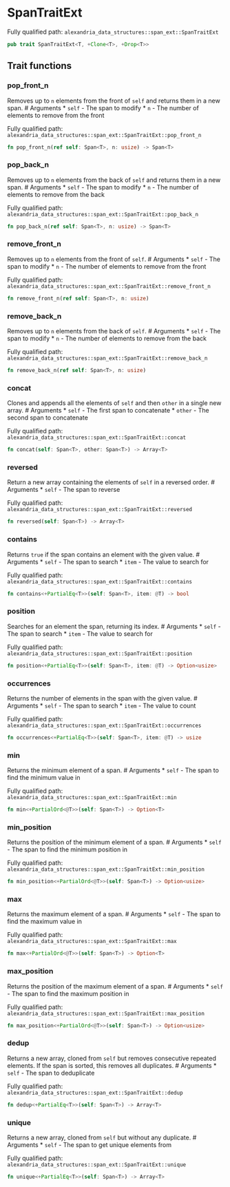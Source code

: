# SpanTraitExt

Fully qualified path: `alexandria_data_structures::span_ext::SpanTraitExt`

```rust
pub trait SpanTraitExt<T, +Clone<T>, +Drop<T>>
```

## Trait functions

### pop_front_n

Removes up to `n` elements from the front of `self` and returns them in a new span. # Arguments * `self` - The span to modify * `n` - The number of elements to remove from the front

Fully qualified path: `alexandria_data_structures::span_ext::SpanTraitExt::pop_front_n`

```rust
fn pop_front_n(ref self: Span<T>, n: usize) -> Span<T>
```


### pop_back_n

Removes up to `n` elements from the back of `self` and returns them in a new span. # Arguments * `self` - The span to modify * `n` - The number of elements to remove from the back

Fully qualified path: `alexandria_data_structures::span_ext::SpanTraitExt::pop_back_n`

```rust
fn pop_back_n(ref self: Span<T>, n: usize) -> Span<T>
```


### remove_front_n

Removes up to `n` elements from the front of `self`. # Arguments * `self` - The span to modify * `n` - The number of elements to remove from the front

Fully qualified path: `alexandria_data_structures::span_ext::SpanTraitExt::remove_front_n`

```rust
fn remove_front_n(ref self: Span<T>, n: usize)
```


### remove_back_n

Removes up to `n` elements from the back of `self`. # Arguments * `self` - The span to modify * `n` - The number of elements to remove from the back

Fully qualified path: `alexandria_data_structures::span_ext::SpanTraitExt::remove_back_n`

```rust
fn remove_back_n(ref self: Span<T>, n: usize)
```


### concat

Clones and appends all the elements of `self` and then `other` in a single new array. # Arguments * `self` - The first span to concatenate * `other` - The second span to concatenate

Fully qualified path: `alexandria_data_structures::span_ext::SpanTraitExt::concat`

```rust
fn concat(self: Span<T>, other: Span<T>) -> Array<T>
```


### reversed

Return a new array containing the elements of `self` in a reversed order. # Arguments * `self` - The span to reverse

Fully qualified path: `alexandria_data_structures::span_ext::SpanTraitExt::reversed`

```rust
fn reversed(self: Span<T>) -> Array<T>
```


### contains

Returns `true` if the span contains an element with the given value. # Arguments * `self` - The span to search * `item` - The value to search for

Fully qualified path: `alexandria_data_structures::span_ext::SpanTraitExt::contains`

```rust
fn contains<+PartialEq<T>>(self: Span<T>, item: @T) -> bool
```


### position

Searches for an element the span, returning its index. # Arguments * `self` - The span to search * `item` - The value to search for

Fully qualified path: `alexandria_data_structures::span_ext::SpanTraitExt::position`

```rust
fn position<+PartialEq<T>>(self: Span<T>, item: @T) -> Option<usize>
```


### occurrences

Returns the number of elements in the span with the given value. # Arguments * `self` - The span to search * `item` - The value to count

Fully qualified path: `alexandria_data_structures::span_ext::SpanTraitExt::occurrences`

```rust
fn occurrences<+PartialEq<T>>(self: Span<T>, item: @T) -> usize
```


### min

Returns the minimum element of a span. # Arguments * `self` - The span to find the minimum value in

Fully qualified path: `alexandria_data_structures::span_ext::SpanTraitExt::min`

```rust
fn min<+PartialOrd<@T>>(self: Span<T>) -> Option<T>
```


### min_position

Returns the position of the minimum element of a span. # Arguments * `self` - The span to find the minimum position in

Fully qualified path: `alexandria_data_structures::span_ext::SpanTraitExt::min_position`

```rust
fn min_position<+PartialOrd<@T>>(self: Span<T>) -> Option<usize>
```


### max

Returns the maximum element of a span. # Arguments * `self` - The span to find the maximum value in

Fully qualified path: `alexandria_data_structures::span_ext::SpanTraitExt::max`

```rust
fn max<+PartialOrd<@T>>(self: Span<T>) -> Option<T>
```


### max_position

Returns the position of the maximum element of a span. # Arguments * `self` - The span to find the maximum position in

Fully qualified path: `alexandria_data_structures::span_ext::SpanTraitExt::max_position`

```rust
fn max_position<+PartialOrd<@T>>(self: Span<T>) -> Option<usize>
```


### dedup

Returns a new array, cloned from `self` but removes consecutive repeated elements. If the span is sorted, this removes all duplicates. # Arguments * `self` - The span to deduplicate

Fully qualified path: `alexandria_data_structures::span_ext::SpanTraitExt::dedup`

```rust
fn dedup<+PartialEq<T>>(self: Span<T>) -> Array<T>
```


### unique

Returns a new array, cloned from `self` but without any duplicate. # Arguments * `self` - The span to get unique elements from

Fully qualified path: `alexandria_data_structures::span_ext::SpanTraitExt::unique`

```rust
fn unique<+PartialEq<T>>(self: Span<T>) -> Array<T>
```


